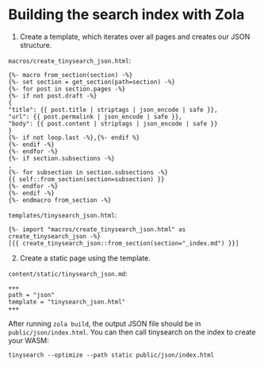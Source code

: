 # Building the search index with Zola

1. Create a template, which iterates over all pages and creates our JSON structure.

`macros/create_tinysearch_json.html`:

```liquid
{%- macro from_section(section) -%}
{%- set section = get_section(path=section) -%}
{%- for post in section.pages -%}
{%- if not post.draft -%}
{
"title": {{ post.title | striptags | json_encode | safe }},
"url": {{ post.permalink | json_encode | safe }},
"body": {{ post.content | striptags | json_encode | safe }}
}
{%- if not loop.last -%},{%- endif %}
{%- endif -%}
{%- endfor -%}
{%- if section.subsections -%}
,
{%- for subsection in section.subsections -%}
{{ self::from_section(section=subsection) }}
{%- endfor -%}
{%- endif -%}
{%- endmacro from_section -%}
```

`templates/tinysearch_json.html`:

```liquid
{%- import "macros/create_tinysearch_json.html" as create_tinysearch_json -%}
[{{ create_tinysearch_json::from_section(section="_index.md") }}]
```

2. Create a static page using the template.

`content/static/tinysearch_json.md`:

```
+++
path = "json"
template = "tinysearch_json.html"
+++
```

After running `zola build`, the output JSON file should be in `public/json/index.html`.
You can then call tinysearch on the index to create your WASM:

```
tinysearch --optimize --path static public/json/index.html
```
